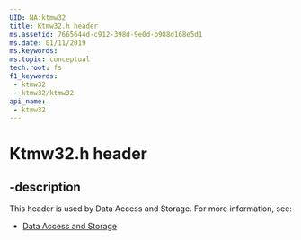 ```yaml
---
UID: NA:ktmw32
title: Ktmw32.h header
ms.assetid: 7665644d-c912-398d-9e0d-b988d168e5d1
ms.date: 01/11/2019
ms.keywords: 
ms.topic: conceptual
tech.root: fs
f1_keywords:
 - ktmw32
 - ktmw32/ktmw32
api_name:
 - ktmw32
---
```


# Ktmw32.h header


## -description

This header is used by Data Access and Storage. For more information, see:

- [Data Access and Storage](../_fs/index.md)

